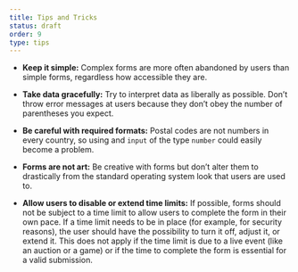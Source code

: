 ```yaml
---
title: Tips and Tricks
status: draft
order: 9
type: tips
---
```


* **Keep it simple:** Complex forms are more often abandoned by users than simple forms, regardless how accessible they are.

* **Take data gracefully:** Try to interpret data as liberally as possible. Don’t throw error messages at users because they don’t obey the number of parentheses you expect.

* **Be careful with required formats:** Postal codes are not numbers in every country, so using and `input` of the type `number` could easily become a problem.

* **Forms are not art:** Be creative with forms but don’t alter them to drastically from the standard operating system look that users are used to.

* **Allow users to disable or extend time limits:** If possible, forms should not be subject to a time limit to allow users to complete the form in their own pace. If a time limit needs to be in place (for example, for security reasons), the user should have the possibility to turn it off, adjust it, or extend it. This does not apply if the time limit is due to a live event (like an auction or a game) or if the time to complete the form is essential for a valid submission.
